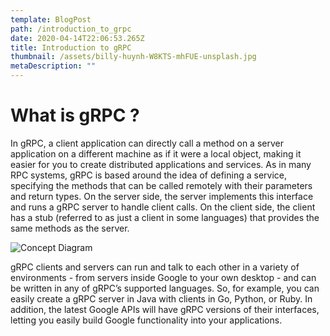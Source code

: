 ```yaml
---
template: BlogPost
path: /introduction_to_grpc
date: 2020-04-14T22:06:53.265Z
title: Introduction to gRPC
thumbnail: /assets/billy-huynh-W8KTS-mhFUE-unsplash.jpg
metaDescription: ""
---
```

# What is gRPC ?

In gRPC, a client application can directly call a method on a server application on a different machine as if it were a local object, making it easier for you to create distributed applications and services. As in many RPC systems, gRPC is based around the idea of defining a service, specifying the methods that can be called remotely with their parameters and return types. On the server side, the server implements this interface and runs a gRPC server to handle client calls. On the client side, the client has a stub (referred to as just a client in some languages) that provides the same methods as the server.    

![Concept Diagram](https://grpc.io/img/landing-2.svg)

gRPC clients and servers can run and talk to each other in a variety of environments - from servers inside Google to your own desktop - and can be written in any of gRPC’s supported languages. So, for example, you can easily create a gRPC server in Java with clients in Go, Python, or Ruby. In addition, the latest Google APIs will have gRPC versions of their interfaces, letting you easily build Google functionality into your applications.